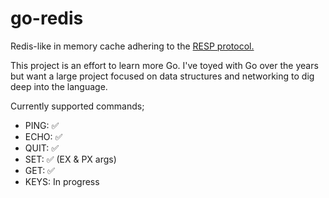 # go-redis

Redis-like in memory cache adhering to the [RESP protocol.](https://redis.io/topics/protocol)

This project is an effort to learn more Go. I've toyed with Go over the years but want a large project focused on data structures and networking to dig deep into the language.

Currently supported commands;

 - PING: ✅
 - ECHO: ✅
 - QUIT: ✅
 - SET: ✅ (EX & PX args)
 - GET: ✅ 
 - KEYS: In progress
